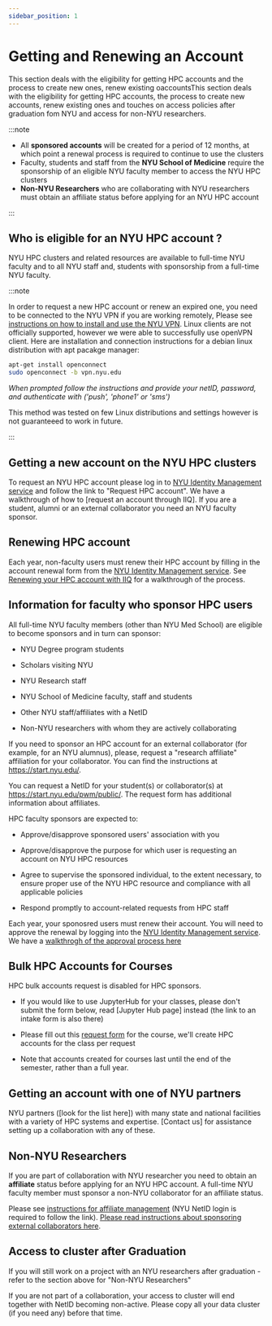 ```yaml
---
sidebar_position: 1 
---
```


# Getting and Renewing an Account


[nyu vpn link]: https://www.nyu.edu/life/information-technology/infrastructure/network-services/vpn.html

[nyu ims link]: https://identity.it.nyu.edu/

[affiliate and account management link]: https://nyu.service-now.com/sp?sys_kb_id=621146614050d5442a5dc4baadd48b32&id=kb_article_view&sysparm_rank=1&sysparm_tsqueryId=7d719c551b2820d0a54ffdd51a4bcb90

[hpc account request form link for courses]: https://docs.google.com/forms/d/e/1FAIpQLSdehngqL1xso-YV6MOhplKNwxXjASHYnDtM_5THB3P2vrDKcg/viewform?usp=sf_link

This section deals with the eligibility for getting HPC accounts and the process to create new ones, renew existing oaccountsThis section deals with the eligibility for getting HPC accounts, the process to create new accounts, renew existing ones and touches on access policies after graduation fom NYU and access for non-NYU researchers.

:::note

-   All **sponsored accounts** will be created for a period of 12 months, at which point a renewal process is required to continue to use the clusters
-   Faculty, students and staff from the **NYU School of Medicine** require the sponsorship of an eligible NYU faculty member to access the NYU HPC clusters
-   **Non-NYU Researchers** who are collaborating with NYU researchers must obtain an affiliate status before applying for an NYU HPC account
 
:::

## Who is eligible for an NYU HPC account ?

NYU HPC clusters and related resources are available to full-time NYU faculty and to all NYU staff and, students with sponsorship from a full-time NYU faculty.

:::note

In order to request a new HPC account or renew an expired one, you need to be connected to the NYU VPN if you are working remotely, Please see [instructions on how to install and use the NYU VPN][nyu vpn link]. Linux clients are not officially supported, however we were able to successfully use openVPN client. Here are installation and connection instructions for a debian linux distribution with apt pacakge manager:

```sh
apt-get install openconnect
sudo openconnect -b vpn.nyu.edu
```

_When prompted follow the instructions and provide your netID, password, and authenticate with ('push', 'phone1' or 'sms')_

This method was tested on few Linux distributions and settings however is not guaranteeed to work in future.

:::

## Getting a new account on the NYU HPC clusters

To request an NYU HPC account please log in to [NYU Identity Management service][nyu ims link] and follow the link to "Request HPC account". We have a walkthrough of how to \[request an account through IIQ]. If you are a student, alumni or an external collaborator you need an NYU faculty sponsor.

## Renewing HPC account

Each year, non-faculty users must renew their HPC account by filling in the account renewal form from the [NYU Identity Management service][nyu ims link]. See [Renewing your HPC account with IIQ](./03_walkthrough_approve_hpc_account_request.md) for a walkthrough of the process.

## Information for faculty who sponsor HPC users

All full-time NYU faculty members (other than NYU Med School) are eligible to become sponsors and in turn can sponsor:

-   NYU Degree program students

-   Scholars visiting NYU

-   NYU Research staff

-   NYU School of Medicine faculty, staff and students

-   Other NYU staff/affiliates with a NetID

-   Non-NYU researchers with whom they are actively collaborating

If you need to sponsor an HPC account for an external collaborator (for example, for an NYU alumnus), please, request a "research affiliate" affiliation for your collaborator. You can find the instructions at https://start.nyu.edu/.

You can request a NetID for your student(s) or collaborator(s) at https://start.nyu.edu/pwm/public/. The request form has additional information about affiliates.

HPC faculty sponsors are expected to:

-   Approve/disapprove sponsored users' association with you

-   Approve/disapprove the purpose for which user is requesting an account on NYU HPC resources

-   Agree to supervise the sponsored individual, to the extent necessary, to ensure proper use of the NYU HPC resource and compliance with all applicable policies

-   Respond promptly to account-related requests from HPC staff

Each year, your sponosred users must renew their account. You will need to approve the renewal by logging into the [NYU Identity Management service][nyu ims link]. We have a [walkthrogh of the approval process here](./03_walkthrough_approve_hpc_account_request.md)

## Bulk HPC Accounts for Courses

HPC bulk accounts request is disabled for HPC sponsors.

-   If you would like to use JupyterHub for your classes, please don't submit the form below, read \[Jupyter Hub page] instead (the link to an intake form is also there)

-   Please fill out this [request form][hpc account request form link for courses] for the course, we'll create HPC accounts for the class per request

-   Note that accounts created for courses last until the end of the semester, rather than a full year.

## Getting an account with one of NYU partners

NYU partners (\[look for the list here]) with many state and national facilities with a variety of HPC systems and expertise. \[Contact us] for assistance setting up a collaboration with any of these.

## Non-NYU Researchers

If you are part of collaboration with NYU researcher you need to obtain an **affiliate** status before applying for an NYU HPC account. A full-time NYU faculty member must sponsor a non-NYU collaborator for an affiliate status.

Please see [instructions for affiliate management][affiliate and account management link] (NYU NetID login is required to follow the link). [Please read instructions about sponsoring external collaborators here](./05_hpc_accounts_external_collaborators.md).


## Access to cluster after Graduation

If you will still work on a project with an NYU researchers after graduation - refer to the section above for "Non-NYU Researchers"

If you are not part of a collaboration, your access to cluster will end together with NetID becoming non-active. Please copy all your data cluster (if you need any) before that time.
